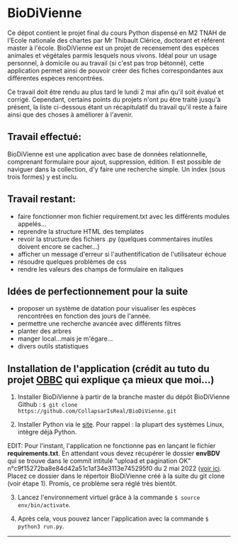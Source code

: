 # BioDiVienne

Ce dépot contient le projet final du cours Python dispensé en M2 TNAH de l'Ecole nationale des chartes par Mr Thibault Clérice, doctorant et référent master à l'école.
BioDiVienne est un projet de recensement des espèces animales et végétales parmis lesquels nous vivons. Idéal pour un usage personnel, à domicile ou au travail (si c'est pas trop bétonné), cette application permet ainsi de pouvoir créer des fiches correspondantes aux différentes espèces rencontrées.

Ce travail doit être rendu au plus tard le lundi 2 mai afin qu'il soit évalué et corrigé.
Cependant, certains points du projets n'ont pu être traité jusqu'à présent, la liste ci-dessous étant un récapitulatif du travail qu'il reste à faire ainsi que des choses à améliorer à l'avenir.

## Travail effectué:
BioDiVienne est une application avec base de données relationnelle, comprenant formulaire pour ajout, suppression, édition. Il est possible de naviguer dans la collection, d'y faire une recherche simple. Un index (sous trois formes) y est inclu.

## Travail restant:

* faire fonctionner mon fichier requirement.txt avec les différents modules appelés...
* reprendre la structure HTML des templates
* revoir la structure des fichiers .py (quelques commentaires inutiles doivent encore se cacher...)
* afficher un message d'erreur si l'authentification de l'utilisateur échoue
* résoudre quelques problèmes de css
* rendre les valeurs des champs de formulaire en italiques

## Idées de perfectionnement pour la suite

* proposer un système de datation pour visualiser les espèces rencontrées en fonction des jours de l'année.
* permettre une recherche avancée avec différents filtres
* planter des arbres
* manger local...mais je m'égare...
* divers outils statistiques

## Installation de l'application (crédit au tuto du projet [OBBC](https://github.com/Chartes-TNAH/projet_OBBC_AppPy) qui explique ça mieux que moi...)

1. Installer BioDiVienne à partir de la branche master du dépôt BioDiVienne Github :
`$ git clone https://github.com/CollapsarIsReal/BioDiVienne.git `

2. Installer Python via le [site](https://www.python.org/downloads/). Pour rappel : la plupart des systèmes Linux, intègre déjà Python.

EDIT: Pour l'instant, l'application ne fonctionne pas en lançant le fichier **requirements.txt**. En attendant vous devez récupérer le dossier **envBDV** qui se trouve dans le commit intitulé "upload et pagination OK" n°c9f15272ba8e84d42a51c1af34e3113e745295f0 du 2 mai 2022 ([voir ici](https://github.com/CollapsarIsReal/BioDiVienne/tree/c9f15272ba8e84d42a51c1af34e3113e745295f0). Placez ce dossier dans le répertoir BioDiVienne créé à la suite du git clone (voir étape 1). Promis, ce problème sera réglé très bientôt.

3. Lancez l'environnement virtuel grâce à la commande `$ source env/bin/activate`.

4. Après cela, vous pouvez lancer l'application avec la commande `$ python3 run.py`.
-----

